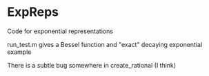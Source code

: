# ExpReps
Code for exponential representations

run_test.m gives a Bessel function and "exact" decaying exponential example

There is a subtle bug somewhere in create_rational (I think)
